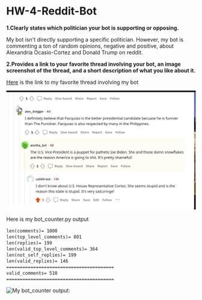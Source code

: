# HW-4-Reddit-Bot

**1.Clearly states which politician your bot is supporting or opposing.**

My bot isn't directly supporting a specific politician. However, my bot is commenting a ton of random opinions, negative and positive, about Alexandria Ocasio-Cortez and Donald Trump on reddit.

**2.Provides a link to your favorite thread involving your bot, an image screenshot of the thread, and a short description of what you like about it.**

[Here](https://www.reddit.com/r/BotTown2/comments/r0yi9l/comment/hmbugg3/?utm_source=share&utm_medium=web2x&context=3) is the link to my favorite thread involving my bot

![my favorite thread my bot was in](https://raw.githubusercontent.com/nathanarimilli/HW-4-Reddit-Bot/main/comment%20thread%20scrrenshot.png)


Here is my bot_counter.py output

    len(comments)= 1000
    len(top_level_comments)= 801
    len(replies)= 199
    len(valid_top_level_comments)= 364
    len(not_self_replies)= 199
    len(valid_replies)= 146
    ========================================
    valid_comments= 510
    ======================================== 
    
![My bot_counter output:](https://user-images.githubusercontent.com/67754864/143169550-c99c7d4b-647d-4630-9985-9881b74d2d0a.png)
